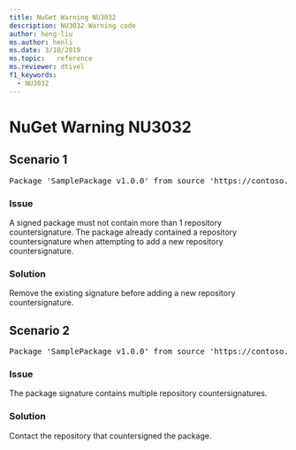```yaml
---
title: NuGet Warning NU3032
description: NU3032 Warning code
author: heng-liu
ms.author: henli
ms.date: 3/18/2019
ms.topic:   reference
ms.reviewer: dtivel
f1_keywords: 
  - NU3032
---
```


# NuGet Warning NU3032

## Scenario 1

<pre>Package 'SamplePackage v1.0.0' from source 'https://contoso.com/index.json': The package already contains a repository countersignature. Please remove the existing signature before adding a new repository countersignature.</pre>

### Issue

A signed package must not contain more than 1 repository countersignature. The package already contained a repository countersignature when attempting to add a new repository countersignature.


### Solution

Remove the existing signature before adding a new repository countersignature.



## Scenario 2

<pre>Package 'SamplePackage v1.0.0' from source 'https://contoso.com/index.json': The package signature contains multiple repository countersignatures.</pre>

### Issue

The package signature contains multiple repository countersignatures.


### Solution

Contact the repository that countersigned the package.